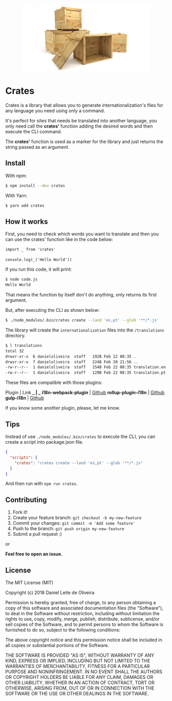 <p align="center">
<img src="./crates.jpg">
</p>

# Crates

Crates is a library that allows you to generate internationalization's files for any language you need using only a command.

It's perfect for sites that needs be translated into another language, you only need call the **crates'** function adding the desired words and then execute the CLI command.

The **crates'** function is used as a marker for the library and just returns the string passed as an argument.

## Install

With npm:

```bash
$ npm install --dev crates
```

With Yarn:

```bash
$ yarn add crates
```

## How it works

First, you need to check which words you want to translate and then you can use the crates' function like in the code below:

```es6
import _ from 'crates'

console.log(_('Hello World'))
```

If you run this code, it will print:

```bash
$ node code.js
Hello World
```

That means the function by itself don't do anything, only returns its first argument.

But, after executing the CLI as shown below:

```bash
$ ./node_modules/.bin/crates create --land 'es,pt' --glob '**/*.js'
```

The library will create the `internationalization` files into the `/translations` directory.

```bash
$ l translations
total 32
drwxr-xr-x  6 danieloliveira  staff   192B Feb 22 08:35 .
drwxr-xr-x  7 danieloliveira  staff   224B Feb 20 21:56 ..
-rw-r--r--  1 danieloliveira  staff   154B Feb 22 08:35 translation.en.json
-rw-r--r--  1 danieloliveira  staff   129B Feb 22 08:35 translation.pt.json
```

These files are compatible with those plugins:

Plugin | Link
**_ | _**
**i18n-webpack-plugin** | [Github](https://github.com/webpack-contrib/i18n-webpack-plugin)
**rollup-plugin-i18n** | [Github](https://github.com/phamtm/rollup-plugin-i18n)
**gulp-i18n** | [Github](https://github.com/ciclo-pe/gulp-i18n)

If you know some another plugin, please, let me know.

## Tips

Instead of use `./node_modules/.bin/crates` to execute the CLI, you can create a script into package.json file.

```json
{
  "scripts": {
    "crates": "crates create --land 'es,pt' --glob '**/*.js"
  }
}
```

And then run with `npm run crates`.

## Contributing

1. Fork it!
1. Create your feature branch: `git checkout -b my-new-feature`
1. Commit your changes: `git commit -m 'Add some feature'`
1. Push to the branch: `git push origin my-new-feature`
1. Submit a pull request :)

or

**Feel free to open an issue.**

## License

The MIT License (MIT)

Copyright (c) 2018 Daniel Leite de Oliveira

Permission is hereby granted, free of charge, to any person obtaining a copy of this software and associated documentation files (the "Software"), to deal in the Software without restriction, including without limitation the rights to use, copy, modify, merge, publish, distribute, sublicense, and/or sell copies of the Software, and to permit persons to whom the Software is furnished to do so, subject to the following conditions:

The above copyright notice and this permission notice shall be included in all copies or substantial portions of the Software.

THE SOFTWARE IS PROVIDED "AS IS", WITHOUT WARRANTY OF ANY KIND, EXPRESS OR IMPLIED, INCLUDING BUT NOT LIMITED TO THE WARRANTIES OF MERCHANTABILITY, FITNESS FOR A PARTICULAR PURPOSE AND NONINFRINGEMENT. IN NO EVENT SHALL THE AUTHORS OR COPYRIGHT HOLDERS BE LIABLE FOR ANY CLAIM, DAMAGES OR OTHER LIABILITY, WHETHER IN AN ACTION OF CONTRACT, TORT OR OTHERWISE, ARISING FROM, OUT OF OR IN CONNECTION WITH THE SOFTWARE OR THE USE OR OTHER DEALINGS IN THE SOFTWARE.
